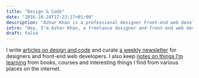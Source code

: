 ```yaml
---
title: "Design & Code"
date: "2016-10-24T17:23:17+01:00"
description: "Azhar Khan is a professional designer Front-end web developer from London, England. Read technical articles and notes on design and code."
intro: "Hey, I’m Azhar Khan, a freelance designer and front-end web developer from London, England."
draft: false
---
```



I write [articles on design and code](/articles/) and curate [a weekly newsletter](/newsletter/) for designers and front-end web developers. I also keep [notes on things I’m learning](/notes/) from books, courses and interesting things I find from various places on the internet.
